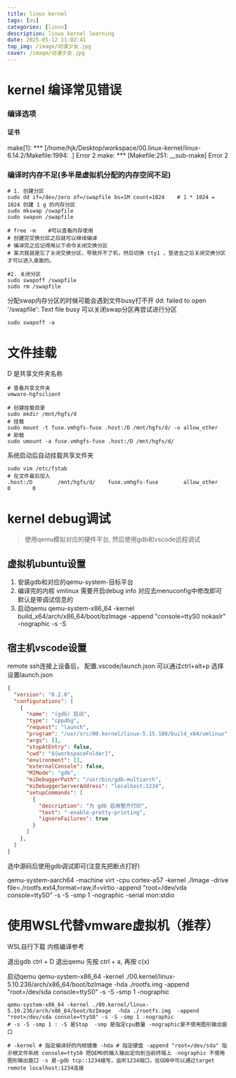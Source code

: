 ```yaml
---
title: linux kernel
tags: [os]
categories: [linux]
description: linux kernel learning
date: 2025-05-12 11:02:41
top_img: /image/动漫少女.jpg
cover: /image/动漫少女.jpg
---
```



# kernel 编译常见错误
### 编译选项
#### 证书
make[1]: *** [/home/hjk/Desktop/workspace/00.linux-kernel/linux-6.14.2/Makefile:1994: .] Error 2
make: *** [Makefile:251: __sub-make] Error 2

### 编译时内存不足(多半是虚拟机分配的内存空间不足)
```shell
# 1. 创建分区
sudo dd if=/dev/zero of=/swapfile bs=1M count=1024    # 1 * 1024 = 1024 创建 1 g 的内存分区
sudo mkswap /swapfile
sudo swapon /swapfile

# free -m    #可以查看内存使用
# 创建完交换分区之后就可以继续编译
# 编译完之后记得用以下命令关闭交换分区
# 某次我就是忘了关闭交换分区，导致开不了机，然后切换 tty1 ，登进去之后关闭交换分区才可以进入桌面的。

#2. 关闭分区
sudo swapoff /swapfile
sudo rm /swapfile
```

分配swap内存分区的时候可能会遇到文件busy打不开
dd: failed to open '/swapfile': Text file busy
可以关闭swap分区再尝试进行分区
```shell
sudo swapoff -a
```


# 文件挂载
D 是共享文件夹名称
```shell
# 查看共享文件夹
vmware-hgfsclient 

# 创建挂载目录
sudo mkdir /mnt/hgfs/d		
# 挂载	
sudo mount -t fuse.vmhgfs-fuse .host:/D /mnt/hgfs/d/ -o allow_other	
# 卸载
sudo umount -a fuse.vmhgfs-fuse .host:/D /mnt/hgfs/d/
```

系统启动后自动挂载共享文件夹
```shell
sudo vim /etc/fstab
# 在文件最后加入
.host:/D        /mnt/hgfs/d/    fuse.vmhgfs-fuse        allow_other     0       0
```



# kernel debug调试
> 使用qemu模拟对应的硬件平台, 然后使用gdb和vscode远程调试
## 虚拟机ubuntu设置
1. 安装gdb和对应的qemu-system-目标平台
2. 编译完的内核 vmlinux 需要开启debug info 对应去menuconfig中修改即可 默认是带调试信息的
3. 启动qemu
qemu-system-x86_64 -kernel build_x64/arch/x86_64/boot/bzImage -append "console=ttyS0 nokaslr" -nographic -s -S

## 宿主机vscode设置
remote ssh连接上设备后， 配置.vscode/launch.json
可以通过ctrl+alt+p  选择设置launch.json

```json
{
  "version": "0.2.0",
  "configurations": [
    {
      "name": "(gdb) 启动",
      "type": "cppdbg",
      "request": "launch",
      "program": "/usr/src/00.kernel/linux-5.15.180/build_x64/vmlinux",
      "args": [],
      "stopAtEntry": false,
      "cwd": "${workspaceFolder}",
      "environment": [],
      "externalConsole": false,
      "MIMode": "gdb",
      "miDebuggerPath": "/usr/bin/gdb-multiarch",
      "miDebuggerServerAddress": "localhost:1234",
      "setupCommands": [
        {
          "description": "为 gdb 启用整齐打印",
          "text": "-enable-pretty-printing",
          "ignoreFailures": true
        }
      ]
    },
  ]
}

```
选中源码后使用gdb调试即可(注意先把断点打好)

qemu-system-aarch64 -machine virt -cpu cortex-a57 -kernel ./Image -drive file=./rootfs.ext4,format=raw,if=virtio -append "root=/dev/vda console=ttyS0" -s -S -smp 1 -nographic -serial mon:stdio 



# 使用WSL代替vmware虚拟机（推荐）

WSL自行下载
内核编译参考[](https://github.com/0voice/linux_kernel_wiki/blob/main/%E6%96%87%E7%AB%A0/QEMU%E8%B0%83%E8%AF%95Linux%E5%86%85%E6%A0%B8%E7%8E%AF%E5%A2%83%E6%90%AD%E5%BB%BA.md)

退出gdb  ctrl + D
退出qemu 先按 ctrl + a, 再按 c(x)

启动qemu
qemu-system-x86_64 -kernel ./00.kernel/linux-5.10.236/arch/x86_64/boot/bzImage  -hda ./rootfs.img  -append "root=/dev/sda console=ttyS0" -s -S -smp 1 -nographic

```shell
qemu-system-x86_64 -kernel ./00.kernel/linux-5.10.236/arch/x86_64/boot/bzImage  -hda ./rootfs.img  -append "root=/dev/sda console=ttyS0" -s -S -smp 1 -nographic
# -s -S -smp 1 : -S 是Stop  -smp 是指定cpu数量 -nographic是不使用图形输出窗口

# -kernel # 指定编译好的内核镜像 -hda # 指定硬盘 -append "root=/dev/sda" 指示根文件系统 console=ttyS0 把QEMU的输入输出定向到当前终端上 -nographic 不使用图形输出窗口 -s 是-gdb tcp::1234缩写，监听1234端口，在GDB中可以通过target remote localhost:1234连接
```

